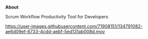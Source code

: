 
**About**

Scrum Workflow Productivity Tool for Developers




https://user-images.githubusercontent.com/71908151/134791082-ae6d09ef-6733-4cdd-aebf-5ed131ab008d.mov





